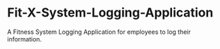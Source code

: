 # Fit-X-System-Logging-Application

A Fitness System Logging Application for employees to log their information.

